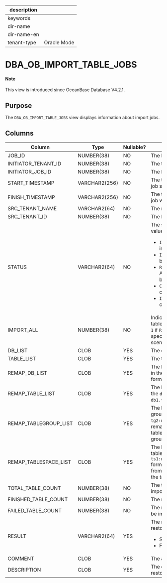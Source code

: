 | description ||
|---|---|
| keywords ||
| dir-name ||
| dir-name-en ||
| tenant-type | Oracle Mode |

# DBA_OB_IMPORT_TABLE_JOBS

<main id="notice" type='explain'>
  <h4>Note</h4>
  <p>This view is introduced since OceanBase Database V4.2.1. </p>
</main>

## Purpose

The `DBA_OB_IMPORT_TABLE_JOBS` view displays information about import jobs. 

## Columns

| **Column** | **Type** | **Nullable?** | **Description** |
| --- | --- | --- | --- |
| JOB_ID | NUMBER(38) | NO | The ID of the job. |
| INITIATOR_TENANT_ID | NUMBER(38) | NO | The tenant ID of the parent job. |
| INITIATOR_JOB_ID | NUMBER(38) | NO | The ID of the parent job. |
| START_TIMESTAMP | VARCHAR2(256) | NO | The time on the tenant when the job started. |
| FINISH_TIMESTAMP | VARCHAR2(256) | NO | The time on the tenant when the job was completed. |
| SRC_TENANT_NAME | VARCHAR2(64) | NO | The name of the source tenant. |
| SRC_TENANT_ID | NUMBER(38) | NO | The ID of the source tenant. |
| STATUS | VARCHAR2(64) | NO | The status of the job. Valid values:<ul><li> `INIT`: The job is in the initialization state. </li><li>`IMPORT_TABLE`: A table is being imported. </li><li>`RECONSTRUCT_REF_CONSTRAINT`: A referenced constraint is being reconstructed.  </li><li>`CANCELING`: The job is being canceled.  </li><li>`IMPORT_FINISH`: The import is completed.  </li></ul> |
| IMPORT_ALL | NUMBER(38) | NO | Indicates whether to import all tables in the tenant. The value is `1` if `RECOVER TABLE *.*` is specified, and is `0` in other scenarios. |
| DB_LIST | CLOB | YES | The databases to restore. |
| TABLE_LIST | CLOB | YES | The tables to restore. |
| REMAP_DB_LIST | CLOB | YES | The list of renamed databases, in the `db1:new_db1, db2:newdb2` format. |
| REMAP_TABLE_LIST | CLOB | YES | The list of renamed tables, in the `db1.t1:new_t1, db1.t2:db2.new_t2` format. |
| REMAP_TABLEGROUP_LIST | CLOB | YES | The list of remapped table groups in the `tg1:new_tg1, tg2:new_tg2` format. You can remap a table from the original table group to the target table group. |
| REMAP_TABLESPACE_LIST | CLOB | YES | The list of remapped tablespaces, in the `ts1:new_ts1, ts2:new_ts2` format. You can remap a table from the original tablespace to the target tablespace. |
| TOTAL_TABLE_COUNT | NUMBER(38) | NO | The total number of tables to import. |
| FINISHED_TABLE_COUNT | NUMBER(38) | NO | The number of tables imported. |
| FAILED_TABLE_COUNT | NUMBER(38) | NO | The number of tables failed to be imported. |
| RESULT | VARCHAR2(64) | YES | The result of the table-level restore job. Valid values:<ul><li>SUCCESS  </li><li>FAIL </li></ul> |
| COMMENT | CLOB | YES | The additional information. |
| DESCRIPTION | CLOB | YES | The description specified in the restore statement. |
